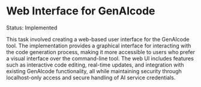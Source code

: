 # Web Interface for GenAIcode

Status: Implemented

This task involved creating a web-based user interface for the GenAIcode tool. The implementation provides a graphical interface for interacting with the code generation process, making it more accessible to users who prefer a visual interface over the command-line tool. The web UI includes features such as interactive code editing, real-time updates, and integration with existing GenAIcode functionality, all while maintaining security through localhost-only access and secure handling of AI service credentials.
